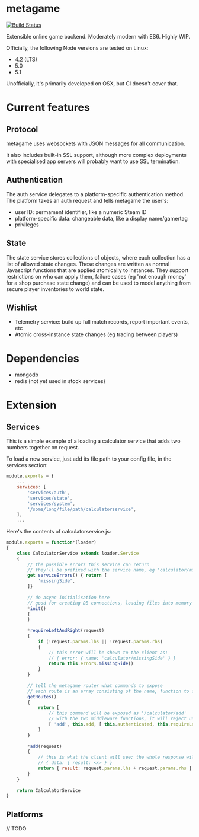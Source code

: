 # metagame
[![Build Status](https://travis-ci.org/returnString/metagame.svg?branch=master)](https://travis-ci.org/returnString/metagame)

Extensible online game backend. Moderately modern with ES6. Highly WIP.

Officially, the following Node versions are tested on Linux:
- 4.2 (LTS)
- 5.0
- 5.1

Unofficially, it's primarily developed on OSX, but CI doesn't cover that.

# Current features
## Protocol
metagame uses websockets with JSON messages for all communication.

It also includes built-in SSL support, although more complex deployments
with specialised app servers will probably want to use SSL termination.

## Authentication
The auth service delegates to a platform-specific authentication method.
The platform takes an auth request and tells metagame the user's:
- user ID: permament identifier, like a numeric Steam ID
- platform-specific data: changeable data, like a display name/gamertag
- privileges

## State
The state service stores collections of objects, where each collection has a list of allowed state changes.
These changes are written as normal Javascript functions that are applied atomically to instances.
They support restrictions on who can apply them, failure cases (eg 'not enough money' for a shop purchase state change)
and can be used to model anything from secure player inventories to world state.

## Wishlist
- Telemetry service: build up full match records, report important events, etc
- Atomic cross-instance state changes (eg trading between players)

# Dependencies
- mongodb
- redis (not yet used in stock services)

# Extension

## Services
This is a simple example of a loading a calculator service that adds two numbers together on request.

To load a new service, just add its file path to your config file, in the services section:
```javascript
module.exports = {
	...
	services: [
		'services/auth',
		'services/state',
		'services/system',
		'/some/long/file/path/calculatorservice',
	],
	...
```

Here's the contents of calculatorservice.js:
```javascript
module.exports = function*(loader)
{
	class CalculatorService extends loader.Service
	{
		// the possible errors this service can return
		// they'll be prefixed with the service name, eg 'calculator/missingSide'
		get serviceErrors() { return [
			'missingSide',
		]}
		
		// do async initialisation here
		// good for creating DB connections, loading files into memory etc
		*init()
		{
		}
		
		*requireLeftAndRight(request)
		{
			if (!request.params.lhs || !request.params.rhs)
			{
				// this error will be shown to the client as:
				// { error: { name: 'calculator/missingSide' } }
				return this.errors.missingSide()
			}
		}
		
		// tell the metagame router what commands to expose
		// each route is an array consisting of the name, function to call and any middleware to call before it
		getRoutes()
		{
			return [
				// this command will be exposed as '/calculator/add'
				// with the two middleware functions, it will reject unauthenticated users and requests that don't contain lhs and rhs params
				[ 'add', this.add, [ this.authenticated, this.requireLeftAndRight ] ],	
			]	
		}
		
		*add(request)
		{
			// this is what the client will see; the whole response will look something like:
			// { data: { result: <x> } }
			return { result: request.params.lhs + request.params.rhs }
		}
	}
	
	return CalculatorService
}
```

## Platforms
// TODO